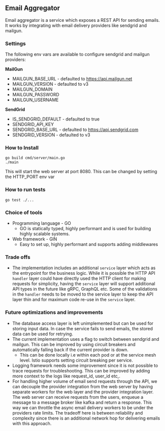 <h2>Email Aggregator</h2>

Email aggregator is a service which exposes a REST API for sending emails. It works by integrating with email delivery providers like sendgrid and mailgun. 

<h3>Settings</h3>

The following env vars are available to configure sendgrid and mailgun providers:

<b>MailGun</b>
* MAILGUN_BASE_URL - defaulted to https://api.mailgun.net
* MAILGUN_VERSION - defaulted to v3
* MAILGUN_DOMAIN
* MAILGUN_PASSWORD
* MAILGUN_USERNAME

<b>SendGrid</b>

* IS_SENDGRID_DEFAULT - defaulted to true 
* SENDGRID_API_KEY
* SENDGRID_BASE_URL - defaulted to https://api.sendgrid.com
* SENDGRID_VERSION - defaulted to v3

<h3>How to Install</h3>

```
go build cmd/server/main.go
./main
```

This will start the web server at port 8080. This can be changed by setting the HTTP_PORT env var

<h3>How to run tests</h3>

```
go test ./...
```

<h3>Choice of tools</h3>

* Programming language - GO
  * GO is statically typed, highly performant and is used for building highly scalable systems.
* Web framework - GIN
  * Easy to set up, highly performant and supports adding middlewares

<h3>Trade offs</h3>

* The implementation includes an additional `service` layer which acts as the entrypoint for the business logic. While it is possible the HTTP API `handler` layer could have directly used the HTTP client for making requests for simplicity, having the `service` layer will support additional API types in the future like gRPC, GraphQL etc. Some of the validations in the `handler` needs to be moved to the service layer to keep the API layer thin and for maximum code re-use in the `service` layer.

<h3>Future optimizations and improvements</h3>

* The database access layer is left unimplemented but can be used for storing input data. In case the service fails to send emails, the stored data can be used for retrying.
* The current implementation uses a flag to switch between sendgrid and mailgun. This can be improved by using circuit breakers and automatically falling back if the current provider is down.
  * This can be done locally i.e within each pod or at the service mesh level. Istio supports setting circuit breaking per service.
* Logging framework needs some improvement since it is not possible to trace requests for troubleshooting. This can be improved by adding more context to the logs like request_id, user_id etc,.
* For handling higher volume of email send requests through the API, we can decouple the provider integration from the web server by having separate workers for the web layer and the provider integration layer. The web server can receive requests from the users, enqueue a message to a message broker like kafka and return a response. This way we can throttle the async email delivery workers to be under the providers rate limits. The tradeoff here is between reliability and complexity since there is an additional network hop for delivering emails with this approach.


